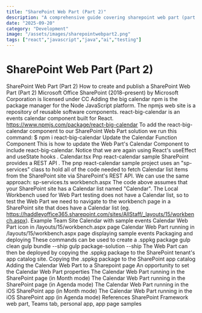 ```yaml
---
title: "SharePoint Web Part (Part 2)"
description: "A comprehensive guide covering sharepoint web part (part 2)"
date: "2025-09-20"
category: "Development"
image: "/assets/images/sharepointwebpart2.png"
tags: ["react","javascript","java","ai","testing"]
---
```


# SharePoint Web Part (Part 2)

SharePoint Web Part (Part 2) How to create and publish a SharePoint Web Part (Part 2) Microsoft Office SharePoint (2018–present) by Microsoft Corporation is licensed under CC Adding the big calendar npm is the package manager for the Node JavaScript platform. The npmjs web site is a repository of reusable software components. react-big-calendar is an events calendar component built for React. https://www.npmjs.com/package/react-big-calendar To add the react-big-calendar component to our SharePoint Web Part solution we run this command: $ npm i react-big-calendar Update the Calendar Function Component This is how to update the Web Part's Calendar Component to include react-big-calendar. Notice that we are again using React's useEffect and useState hooks . Calendar.tsx Pnp react-calendar sample SharePoint provides a REST API . The pnp react-calendar sample project uses an "sp-services" class to hold all of the code needed to fetch Calendar list items from the SharePoint site via SharePoint's REST API. We can use the same approach: sp-services.ts workbench.aspx The code above assumes that your SharePoint site has a Calendar list named "Calendar". The Local Workbench used for Web Part testing does not have a Calendar list, so to test the Web Part we need to navigate to the workbench page in a SharePoint site that does have a Calendar list (eg. https://haddleyoffice365.sharepoint.com/sites/AllStaff/_layouts/15/workbench.aspx). Example Team Site Calendar with sample events Calendar Web Part icon in /layouts/15/workbench.aspx page Calendar Web Part running in /layouts/15/workbench.aspx page displaying sample events Packaging and deploying These commands can be used to create a .sppkg package gulp clean gulp bundle --ship gulp package-solution --ship The Web Part can then be deployed by copying the .sppkg package to the SharePoint tenant's app catalog site. Copying the .sppkg package to the SharePoint app catalog Adding the Calendar Web Part to a Sharepoint page An opportunity to set the Calendar Web Part properties The Calendar Web Part running in the SharePoint page (in Month mode) The Calendar Web Part running in the SharePoint page (in Agenda mode) The Calendar Web Part running in the iOS SharePoint app (in Month mode) The Calendar Web Part running in the iOS SharePoint app (in Agenda mode) References SharePoint Framework web part, Teams tab, personal app, app page samples
